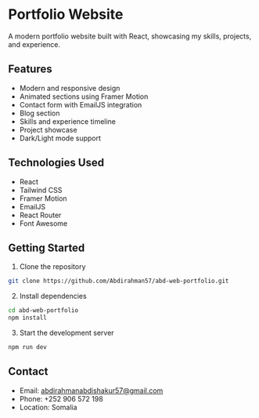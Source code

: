 # Portfolio Website

A modern portfolio website built with React, showcasing my skills, projects, and experience.

## Features

- Modern and responsive design
- Animated sections using Framer Motion
- Contact form with EmailJS integration
- Blog section
- Skills and experience timeline
- Project showcase
- Dark/Light mode support

## Technologies Used

- React
- Tailwind CSS
- Framer Motion
- EmailJS
- React Router
- Font Awesome

## Getting Started

1. Clone the repository
```bash
git clone https://github.com/Abdirahman57/abd-web-portfolio.git
```

2. Install dependencies
```bash
cd abd-web-portfolio
npm install
```

3. Start the development server
```bash
npm run dev
```

## Contact

- Email: abdirahmanabdishakur57@gmail.com
- Phone: +252 906 572 198
- Location: Somalia

